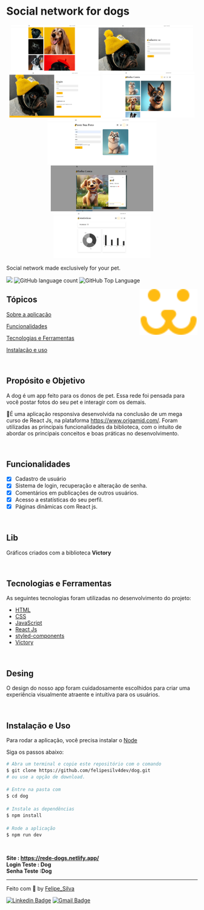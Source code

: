 # Social network for dogs

<div align="center" >
<img align="start" src="./src/Assets/info/dog-6.png" height='120' >
<img align="start" src="./src/Assets/info/dog-7.png" height='120' >
<img align="start" src="./src/Assets/info/dog-1.png"  height='120'>
<img align="start" src="./src/Assets/info/dog-2.png" height='120'  >
<img align="start" src="./src/Assets/info/dog-3.png" height='120' >
<img align="start" src="./src/Assets/info/dog-4.png" height='120' >
<img align="start" src="./src/Assets/info/dog-5.png" height='120' >
</div>

<p>Social network made exclusively for your pet.</p>

<p>
  <img src="https://img.shields.io/badge/made%20by-Felipe%20Silva-fb1?style=flat-square">
  <img alt="GitHub language count" src="https://img.shields.io/github/languages/count/FelipeSilv4Dev/dog?color=fb1&style=flat-square">
  <img alt="GitHub Top Language" src="https://img.shields.io/github/languages/top/FelipeSilv4Dev/dog?color=fb1&style=flat-square">
</p>

<img align="right" src="./src/Assets/dogs-read.svg"  height="120">

## Tópicos

[Sobre a aplicação](#Propósito-e-Objetivo)

[Funcionalidades](#funcionalidades)

[Tecnologias e Ferramentas](#tecnologias-e-ferramentas)

[Instalação e uso](#instalação-e-uso)

<br>

## Propósito e Objetivo

A dog é um app feito para os donos de pet. Essa rede foi pensada para você postar fotos do seu pet e interagir com os demais.

🐶É uma aplicação responsiva desenvolvida na conclusão de um mega curso de React Js, na plataforma https://www.origamid.com/. Foram utilizadas as principais funcionalidades da biblioteca, com o intuito de abordar os principais conceitos e boas práticas no desenvolvimento.

<br>

## Funcionalidades

- [x] Cadastro de usuário
- [x] Sistema de login, recuperação e alteração de senha.
- [x] Comentários em publicações de outros usuários.
- [x] Acesso a estatísticas do seu perfil.
- [x] Páginas dinâmicas com React js.

<br>

## Lib

Gráficos criados com a biblioteca <strong>Victory</strong>

<br>

## Tecnologias e Ferramentas

As seguintes tecnologias foram utilizadas no desenvolvimento do projeto:

- [HTML](https://devdocs.io/html/)
- [CSS](https://devdocs.io/css/)
- [JavaScript](https://devdocs.io/javascript/)
- [React Js](https://devdocs.io/Reactjs/)
- [styled-components](https://devdocs.io/styled-components/)
- [Victory](https://devdocs.io/Victory/)

<br>

## Desing

O design do nosso app foram cuidadosamente escolhidos para criar uma experiência visualmente atraente e intuitiva para os usuários.

<br>

## Instalação e Uso

Para rodar a aplicação, você precisa instalar o [Node](https://nodejs.org/en/)

Siga os passos abaixo:

```bash
# Abra um terminal e copie este repositório com o comando
$ git clone https://github.com/felipesilv4dev/dog.git
# ou use a opção de download.

# Entre na pasta com
$ cd dog

# Instale as dependências
$ npm install

# Rode a aplicação
$ npm run dev
```

<br>

<strong>Site : https://rede-dogs.netlify.app/</strong>  
<strong>Login Teste : Dog</strong>  
<strong>Senha Teste :Dog</strong>

---

Feito com :yellow_heart: by [Felipe_Silva](https://github.com/felipeSilv4dev)

[![Linkedin Badge](https://img.shields.io/badge/-Felipe%Silva-blue?style=flat-square&logo=Linkedin&logoColor=white&link=https://www.linkedin.com/in/felipe-silva-1019ab271/)](https://www.linkedin.com/in/felipe-silva-1019ab271/)
[![Gmail Badge](https://img.shields.io/badge/-felipesantana18n@gmail-c14438?style=flat-square&logo=Gmail&logoColor=white&link=mailto:felipesantana18n@gmail)](mailto:felipesantana18n@gmail)
